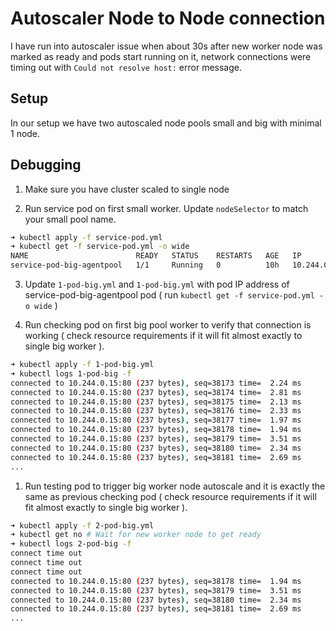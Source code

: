 # Autoscaler Node to Node connection

I have run into autoscaler issue when about 30s after new worker node was marked as ready and pods start running on it, network connections were timing out with `Could not resolve host:` error message.

## Setup

In our setup we have two autoscaled node pools small and big with minimal 1 node.

## Debugging

1. Make sure you have cluster scaled to single node

2. Run service pod on first small worker. Update `nodeSelector` to match your small pool name.

```bash
➜ kubectl apply -f service-pod.yml
➜ kubectl get -f service-pod.yml -o wide
NAME                        READY   STATUS    RESTARTS   AGE   IP            NODE                                NOMINATED NODE   READINESS GATES
service-pod-big-agentpool   1/1     Running   0          10h   10.244.0.15   aks-agentpool-23867289-vmss000000   <none>           <none>
```

3. Update `1-pod-big.yml` and `1-pod-big.yml` with pod IP address of service-pod-big-agentpool pod ( run `kubectl get -f service-pod.yml -o wide` )

4. Run checking pod on first big pool worker to verify that connection is working ( check resource requirements if it will fit almost exactly to single big worker ).

```bash
➜ kubectl apply -f 1-pod-big.yml
➜ kubectl logs 1-pod-big -f
connected to 10.244.0.15:80 (237 bytes), seq=38173 time=  2.24 ms
connected to 10.244.0.15:80 (237 bytes), seq=38174 time=  2.81 ms
connected to 10.244.0.15:80 (237 bytes), seq=38175 time=  2.13 ms
connected to 10.244.0.15:80 (237 bytes), seq=38176 time=  2.33 ms
connected to 10.244.0.15:80 (237 bytes), seq=38177 time=  1.97 ms
connected to 10.244.0.15:80 (237 bytes), seq=38178 time=  1.94 ms
connected to 10.244.0.15:80 (237 bytes), seq=38179 time=  3.51 ms
connected to 10.244.0.15:80 (237 bytes), seq=38180 time=  2.34 ms
connected to 10.244.0.15:80 (237 bytes), seq=38181 time=  2.69 ms
...
```

1. Run testing pod to trigger big worker node autoscale and it is exactly the same as previous checking pod ( check resource requirements if it will fit almost exactly to single big worker ).

```bash
➜ kubectl apply -f 2-pod-big.yml
➜ kubectl get no # Wait for new worker node to get ready
➜ kubectl logs 2-pod-big -f
connect time out
connect time out
connect time out
connected to 10.244.0.15:80 (237 bytes), seq=38178 time=  1.94 ms
connected to 10.244.0.15:80 (237 bytes), seq=38179 time=  3.51 ms
connected to 10.244.0.15:80 (237 bytes), seq=38180 time=  2.34 ms
connected to 10.244.0.15:80 (237 bytes), seq=38181 time=  2.69 ms
...
```

